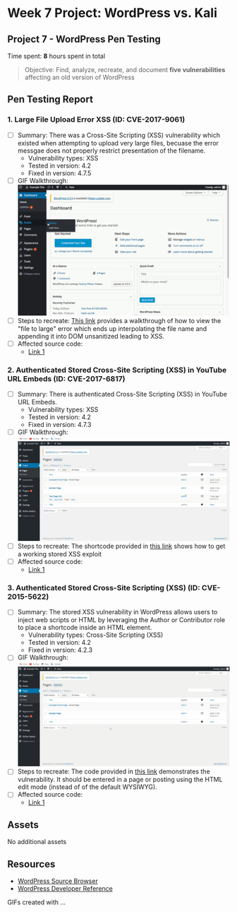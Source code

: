 # Week 7 Project: WordPress vs. Kali
## Project 7 - WordPress Pen Testing

Time spent: **8** hours spent in total

> Objective: Find, analyze, recreate, and document **five vulnerabilities** affecting an old version of WordPress

## Pen Testing Report

### 1. Large File Upload Error XSS (ID: CVE-2017-9061)
- [ ] Summary: There was a Cross-Site Scripting (XSS) vulnerability which existed when attempting to upload very large files, becuase the error messgae does not properly restrict presentation of the filename. 
  - Vulnerability types: XSS
  - Tested in version: 4.2
  - Fixed in version: 4.7.5
- [ ] GIF Walkthrough: <img src="XSS-1.gif">
- [ ] Steps to recreate: [This link](https://hackerone.com/reports/203515) provides a walkthrough of how to view the "file to large" error which ends up interpolating the file name and appending it into DOM unsanitized leading to XSS. 
- [ ] Affected source code:
  - [Link 1](https://github.com/WordPress/WordPress/commit/8c7ea71edbbffca5d9766b7bea7c7f3722ffafa6)
  
### 2. Authenticated Stored Cross-Site Scripting (XSS) in YouTube URL Embeds (ID: CVE-2017-6817)

- [ ] Summary: There is authenticated Cross-Site Scripting (XSS) in YouTube URL Embeds.
  - Vulnerability types: XSS
  - Tested in version: 4.2
  - Fixed in version: 4.7.3
- [ ] GIF Walkthrough: <img src="XSS-2.gif">
- [ ] Steps to recreate: The shortcode provided in [this link](https://blog.sucuri.net/2017/03/stored-xss-in-wordpress-core.html) shows how to get a working stored XSS exploit
- [ ] Affected source code:
  - [Link 1](https://github.com/WordPress/WordPress/commit/419c8d97ce8df7d5004ee0b566bc5e095f0a6ca8)

### 3. Authenticated Stored Cross-Site Scripting (XSS) (ID: CVE-2015-5622)

- [ ] Summary: The stored XSS vulnerability in WordPress allows users to inject web scripts or HTML by leveraging the Author or Contributor role to place a shortcode inside an HTML element.
  - Vulnerability types: Cross-Site Scripting (XSS)
  - Tested in version: 4.2
  - Fixed in version: 4.2.3 
- [ ] GIF Walkthrough: <img src="XSS-3.gif">
- [ ] Steps to recreate: The code provided in [this link](https://klikki.fi/wordpress-core-stored-xss/) demonstrates the vulnerability. It should be entered in a page or posting using the HTML edit mode (instead of of the default WYSIWYG).
- [ ] Affected source code:
  - [Link 1](https://core.trac.wordpress.org/changeset/33359)



## Assets

No additional assets 

## Resources

- [WordPress Source Browser](https://core.trac.wordpress.org/browser/)
- [WordPress Developer Reference](https://developer.wordpress.org/reference/)

GIFs created with  ...
<!-- Recommended GIF Tools:
[Kap](https://getkap.co/) for macOS
[ScreenToGif](https://www.screentogif.com/) for Windows


## Notes

### Challenges:
  - Attack 1: No challenges
  - Attack 2: No challenges
  - Attack 3: No challenges

## License

    Copyright [2022] [Mahdia Rashid]

    Licensed under the Apache License, Version 2.0 (the "License");
    you may not use this file except in compliance with the License.
    You may obtain a copy of the License at

        http://www.apache.org/licenses/LICENSE-2.0

    Unless required by applicable law or agreed to in writing, software
    distributed under the License is distributed on an "AS IS" BASIS,
    WITHOUT WARRANTIES OR CONDITIONS OF ANY KIND, either express or implied.
    See the License for the specific language governing permissions and
    limitations under the License.
